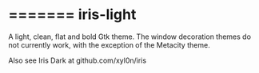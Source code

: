 =======
iris-light
==========

A light, clean, flat and bold Gtk theme.
The window decoration themes do not currently work, with the exception of the Metacity theme.

Also see Iris Dark at github.com/xyl0n/iris
